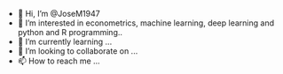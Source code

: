 - 👋 Hi, I’m @JoseM1947
- 👀 I’m interested in econometrics, machine learning, deep learning  and python and R programming..
- 🌱 I’m currently learning ...
- 💞️ I’m looking to collaborate on ...
- 📫 How to reach me ...

<!---
JoseM1947/JoseM1947 is a ✨ special ✨ repository because its `README.md` (this file) appears on your GitHub profile.
You can click the Preview link to take a look at your changes.
--->
